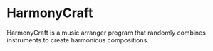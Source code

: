 # HarmonyCraft
HarmonyCraft is a music arranger program that randomly combines instruments to create harmonious compositions.
